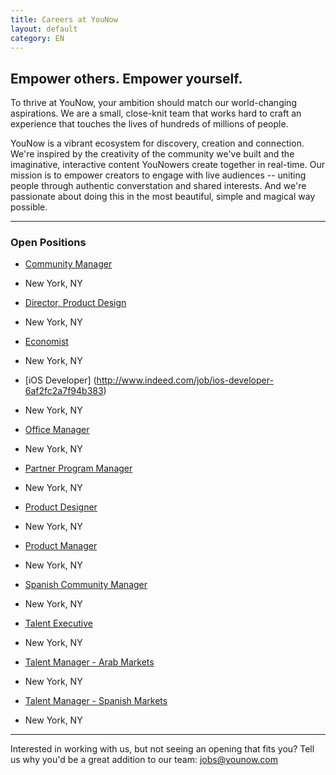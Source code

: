 ```yaml
---
title: Careers at YouNow
layout: default
category: EN
---
```

## Empower others. Empower yourself.

To thrive at YouNow, your ambition should match our world-changing aspirations. We are a small, close-knit team that works hard to craft an experience that touches the lives of hundreds of millions of people.

YouNow is a vibrant ecosystem for discovery, creation and connection. We're inspired by the creativity of the community we've built and the imaginative, interactive content YouNowers create together in real-time. Our mission is to empower creators to engage with live audiences -- uniting people through authentic converstation and shared interests. And we're passionate about doing this in the most beautiful, simple and magical way possible.

---

### Open Positions
<div id="jobsColumns" note="do not edit this line">
<div id="column1" note="do not edit this line">

- [Community Manager](http://www.indeed.com/job/community-manager-ec423aa225d31f93)
- New York, NY

- [Director, Product Design](http://www.indeed.com/job/director-product-design-7d1284466b02a612)
- New York, NY

- [Economist](http://www.indeed.com/job/economist-cff6159426a74d82)
- New York, NY

- [iOS Developer] (http://www.indeed.com/job/ios-developer-6af2fc2a7f94b383)
- New York, NY

- [Office Manager](http://www.indeed.com/job/office-manager-7bad5cd53afbc1ed)
- New York, NY

- [Partner Program Manager](http://www.indeed.com/job/partner-program-manager-9dca7a0aa2cc087e)
- New York, NY

</div note="do not edit this line">
<div id="column2" note="do not edit this line">

- [Product Designer](http://www.indeed.com/job/product-designer-32cc54da1dfb228a)
- New York, NY

- [Product Manager](http://www.indeed.com/job/product-manager-4869b6bc4fb4de47)
- New York, NY

- [Spanish Community Manager](http://www.indeed.com/job/spanish-community-manager-232226af95da87ec)
- New York, NY

- [Talent Executive](http://www.indeed.com/job/talent-executive-1557ed08943a837e)
- New York, NY

- [Talent Manager - Arab Markets](http://www.indeed.com/job/talent-manager-arab-markets-46af7f95d65d25dc)
- New York, NY

- [Talent Manager - Spanish Markets](http://www.indeed.com/job/talent-manager-spanish-markets-1df170ee252ef477)
- New York, NY

</div note="do not edit this line">
</div note="do not edit this line">
    
---

Interested in working with us, but not seeing an opening that fits you? Tell us why you'd be a great addition to our team: [jobs@younow.com](jobs@younow.com)
